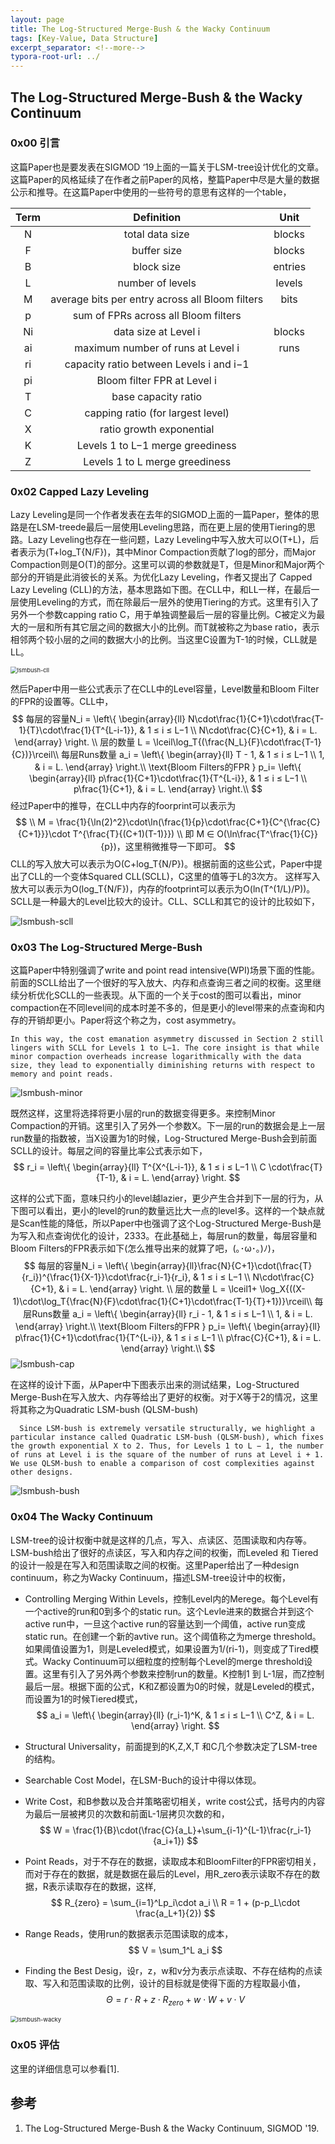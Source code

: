 ```yaml
---
layout: page
title: The Log-Structured Merge-Bush & the Wacky Continuum
tags: [Key-Value, Data Structure]
excerpt_separator: <!--more-->
typora-root-url: ../
---
```


## The Log-Structured Merge-Bush & the Wacky Continuum

### 0x00 引言

  这篇Paper也是要发表在SIGMOD ‘19上面的一篇关于LSM-tree设计优化的文章。这篇Paper的风格延续了在作者之前Paper的风格，整篇Paper中尽是大量的数据公示和推导。在这篇Paper中使用的一些符号的意思有这样的一个table，

| Term |                   Definition                    |  Unit   |
| :--: | :---------------------------------------------: | :-----: |
|  N   |                 total data size                 | blocks  |
|  F   |                   buffer size                   | blocks  |
|  B   |                   block size                    | entries |
|  L   |                number of levels                 | levels  |
|  M   | average bits per entry across all Bloom filters |  bits   |
|  p   |      sum of FPRs across all Bloom filters       |         |
|  Ni  |              data size at Level i               | blocks  |
|  ai  |        maximum number of runs at Level i        |  runs   |
|  ri  |     capacity ratio between Levels i and i−1     |         |
|  pi  |           Bloom filter FPR at Level i           |         |
|  T   |               base capacity ratio               |         |
|  C   |        capping ratio (for largest level)        |         |
|  X   |            ratio growth exponential             |         |
|  K   |        Levels 1 to L−1 merge greediness         |         |
|  Z   |         Levels 1 to L merge greediness          |         |

### 0x02 Capped Lazy Leveling

 Lazy Leveling是同一个作者发表在去年的SIGMOD上面的一篇Paper，整体的思路是在LSM-treede最后一层使用Leveling思路，而在更上层的使用Tiering的思路。Lazy Leveling也存在一些问题，Lazy Leveling中写入放大可以O(T+L)，后者表示为(T+log_T{N/F})，其中Minor Compaction贡献了log的部分，而Major Compaction则是O(T)的部分。这里可以调的参数就是T，但是Minor和Major两个部分的开销是此消彼长的关系。为优化Lazy Leveling，作者又提出了 Capped Lazy Leveling (CLL)的方法，基本思路如下图。在CLL中，和LL一样，在最后一层使用Leveling的方式，而在除最后一层外的使用Tiering的方式。这里有引入了另外一个参数capping ratio C，用于单独调整最后一层的容量比例。C被定义为最大的一层和所有其它层之间的数据大小的比例。而T就被称之为base ratio，表示相邻两个较小层的之间的数据大小的比例。当这里C设置为T-1的时候，CLL就是LL。

<img src="/assets/images/lsmbush-cll.png" alt="lsmbush-cll" style="zoom:67%;" />

  然后Paper中用一些公式表示了在CLL中的Level容量，Level数量和Bloom Filter的FPR的设置等。CLL中，
$$
每层的容量N_i =  \left\{ \begin{array}{ll} N\cdot\frac{1}{C+1}\cdot\frac{T-1}{T}\cdot\frac{1}{T^{L-i-1}}, & 1 ≤ i ≤ L−1 \\
 N\cdot\frac{C}{C+1}, & i = L.
\end{array} \right. \\
层的数量 L = \lceil\log_T{(\frac{N_L}{F}\cdot\frac{T-1}{C})}\rceil\\
每层Runs数量 a_i =  \left\{ \begin{array}{ll} T - 1, & 1 ≤ i ≤ L−1 \\
 1, & i = L.
\end{array} \right.\\
\text{Bloom Filters的FPR } p_i= \left\{ \begin{array}{ll} p\frac{1}{C+1}\cdot\frac{1}{T^{L-i}}, & 1 ≤ i ≤ L−1 \\
 p\frac{1}{C+1}, & i = L.
\end{array} \right.\\
$$
   经过Paper中的推导，在CLL中内存的foorprint可以表示为
$$
\\ M = \frac{1}{\ln(2)^2}\cdot\ln(\frac{1}{p}\cdot\frac{C+1}{C^{\frac{C}{C+1}}}\cdot T^{\frac{T}{(C+1)(T-1)}}) \\
即 M ∈ O(\ln\frac{T^\frac{1}{C}}{p})，这里稍微推导一下即可。
$$
  CLL的写入放大可以表示为O(C+log_T{N/P})。根据前面的这些公式，Paper中提出了CLL的一个变体Squared CLL(SCLL)，C这里的值等于L的3次方。 这样写入放大可以表示为O(log_T{N/F})，内存的footprint可以表示为O(ln(T^(1/L)/P))。SCLL是一种最大的Level比较大的设计。CLL、SCLL和其它的设计的比较如下，

![lsmbush-scll](/assets/images/lsmbush-scll.png)

### 0x03 The Log-Structured Merge-Bush

  这篇Paper中特别强调了write and point read intensive(WPI)场景下面的性能。前面的SCLL给出了一个很好的写入放大、内存和点查询三者之间的权衡。这里继续分析优化SCLL的一些表现。从下面的一个关于cost的图可以看出，minor compaction在不同level间的成本时差不多的，但是更小的level带来的点查询和内存的开销却更小。Paper将这个称之为，cost asymmetry。

```
In this way, the cost emanation asymmetry discussed in Section 2 still lingers with SCLL for Levels 1 to L−1. The core insight is that while minor compaction overheads increase logarithmically with the data size, they lead to exponentially diminishing returns with respect to memory and point reads.
```

![lsmbush-minor](/assets/images/lsmbush-minor.png)

既然这样，这里将选择将更小层的run的数据变得更多。来控制Minor Compaction的开销。这里引入了另外一个参数X。下一层的run的数据会是上一层run数量的指数被，当X设置为1的时候，Log-Structured Merge-Bush会到前面SCLL的设计。每层之间的容量比率公式表示如下，
$$
r_i =  \left\{ \begin{array}{ll} T^{X^{L-i-1}}, & 1 ≤ i ≤ L−1 \\
 C \cdot\frac{T}{T-1}, & i = L.
\end{array} \right.
$$

这样的公式下面，意味只约小的level越lazier，更少产生合并到下一层的行为，从下图可以看出，更小的level的run的数量远比大一点的level多。这样的一个缺点就是Scan性能的降低，所以Paper中也强调了这个Log-Structured Merge-Bush是为写入和点查询优化的设计，2333。在此基础上，每层run的数量，每层容量和Bloom Filters的FPR表示如下(怎么推导出来的就算了吧，(｡･ω･｡)ﾉ)，
$$
每层的容量N_i =  \left\{ \begin{array}{ll}\frac{N}{C+1}\cdot(\frac{T}{r_i})^{\frac{1}{X-1}}\cdot\frac{r_i-1}{r_i}, & 1 ≤ i ≤ L−1 \\
 N\cdot\frac{C}{C+1}, & i = L.
\end{array} \right. \\
层的数量 L = \lceil1+ \log_X{((X-1)\cdot\log_T{\frac{N}{F}\cdot\frac{1}{C+1}\cdot\frac{T-1}{T}+1})}\rceil\\
每层Runs数量 a_i =  \left\{ \begin{array}{ll} r_i - 1, & 1 ≤ i ≤ L−1 \\
 1, & i = L.
\end{array} \right.\\
\text{Bloom Filters的FPR } p_i= \left\{ \begin{array}{ll} p\frac{1}{C+1}\cdot\frac{1}{T^{L-i}}, & 1 ≤ i ≤ L−1 \\
 p\frac{C}{C+1}, & i = L.
\end{array} \right.\\
$$
![lsmbush-cap](/assets/images/lsmbush-cap.png)

在这样的设计下面，从Paper中下图表示出来的测试结果，Log-Structured Merge-Bush在写入放大、内存等给出了更好的权衡。对于X等于2的情况，这里将其称之为Quadratic LSM-bush (QLSM-bush)

```
  Since LSM-bush is extremely versatile structurally, we highlight a particular instance called Quadratic LSM-bush (QLSM-bush), which fixes the growth exponential X to 2. Thus, for Levels 1 to L − 1, the number of runs at Level i is the square of the number of runs at Level i + 1. We use QLSM-bush to enable a comparison of cost complexities against other designs.
```

![lsmbush-bush](/assets/images/lsmbush-bush.png)

### 0x04 The Wacky Continuum

  LSM-tree的设计权衡中就是这样的几点，写入、点读区、范围读取和内存等。LSM-bush给出了很好的点读区，写入和内存之间的权衡，而Leveled 和 Tiered 的设计一般是在写入和范围读取之间的权衡。这里Paper给出了一种design continuum，称之为Wacky Continuum，描述LSM-tree设计中的权衡，

* Controlling Merging Within Levels，控制Level内的Merege。每个Level有一个active的run和0到多个的static run。这个Levle进来的数据合并到这个active run中，一旦这个active run的容量达到一个阈值，active run变成static run。在创建一个新的avtive run。这个阈值称之为merge threshold。如果阈值设置为1，则是Leveled模式，如果设置为1/(ri-1)，则变成了Tired模式。Wacky Continuum可以细粒度的控制每个Level的merge threshold设置。这里有引入了另外两个参数来控制run的数量。K控制1 到 L-1层，而Z控制最后一层。根据下面的公式，K和Z都设置为0的时候，就是Leveled的模式，而设置为1的时候Tiered模式，
  $$
  a_i =  \left\{ \begin{array}{ll} (r_i-1)^K, & 1 ≤ i ≤ L−1 \\
   C^Z, & i = L.
  \end{array} \right.
  $$

* Structural Universality，前面提到的K,Z,X,T 和C几个参数决定了LSM-tree的结构。

* Searchable Cost Model，在LSM-Buch的设计中得以体现。

* Write Cost，和B参数以及合并策略密切相关，write cost公式，括号内的内容为最后一层被拷贝的次数和前面L-1层拷贝次数的和，
  $$
  W = \frac{1}{B}\cdot(\frac{C}{a_L}+\sum_{i-1}^{L-1}\frac{r_i-1}{a_i+1})
  $$

* Point Reads，对于不存在的数据，读取成本和BloomFilter的FPR密切相关，而对于存在的数据，就是数据在最后的Level，用R_zero表示读取不存在的数据，R表示读取存在的数据，这样,
  $$
  R_{zero} = \sum_{i=1}^Lp_i\cdot a_i \\
  R = 1 + (p-p_L\cdot \frac{a_L+1}{2})
  $$

* Range Reads，使用run的数据表示范围读取的成本，
  $$
  V = \sum_1^L a_i
  $$

* Finding the Best Desig，设r，z，w和v分为表示点读取、不存在结构的点读取、写入和范围读取的比例，设计的目标就是使得下面的方程取最小值，
  $$
  Θ = r\cdot R + z\cdot R_{zero} + w\cdot W + v\cdot V
  $$

<img src="/assets/images/lsmbush-wacky.png" alt="lsmbush-wacky" style="zoom:67%;" />

### 0x05 评估

  这里的详细信息可以参看[1].

## 参考

1. The Log-Structured Merge-Bush & the Wacky Continuum, SIGMOD '19.